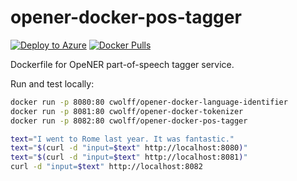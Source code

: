 # opener-docker-pos-tagger

[![Deploy to Azure](https://azuredeploy.net/deploybutton.svg)](https://portal.azure.com/#create/Microsoft.Template/uri/https%3A%2F%2Fraw.githubusercontent.com%2Fc-w%2Fopener-docker-pos-tagger%2Fmaster%2Fazuredeploy.json)
[![Docker Pulls](https://img.shields.io/docker/pulls/cwolff/opener-docker-pos-tagger.svg)](https://hub.docker.com/r/cwolff/opener-docker-pos-tagger/)

Dockerfile for OpeNER part-of-speech tagger service.

Run and test locally:

```bash
docker run -p 8080:80 cwolff/opener-docker-language-identifier
docker run -p 8081:80 cwolff/opener-docker-tokenizer
docker run -p 8082:80 cwolff/opener-docker-pos-tagger

text="I went to Rome last year. It was fantastic."
text="$(curl -d "input=$text" http://localhost:8080)"
text="$(curl -d "input=$text" http://localhost:8081)"
curl -d "input=$text" http://localhost:8082
```
